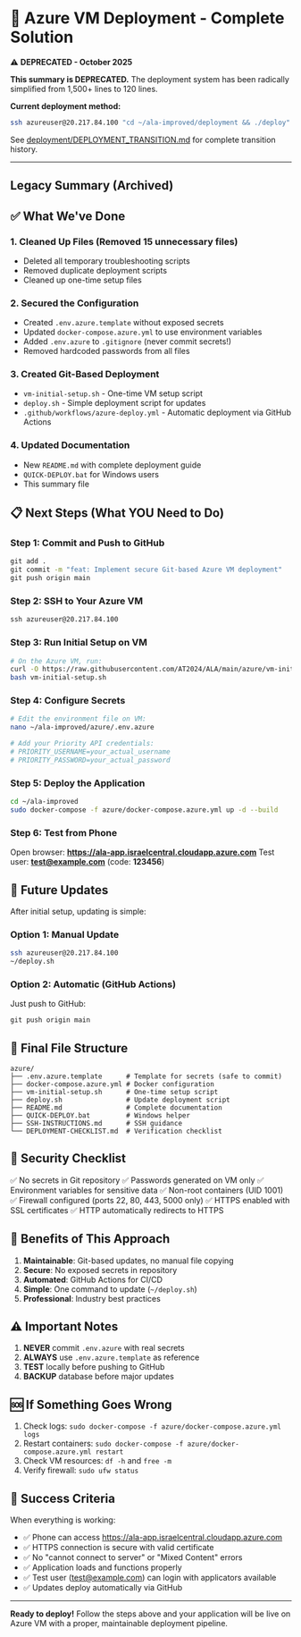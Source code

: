 # 🚀 Azure VM Deployment - Complete Solution

⚠️ **DEPRECATED - October 2025**

**This summary is DEPRECATED.** The deployment system has been radically simplified from 1,500+ lines to 120 lines.

**Current deployment method:**
```bash
ssh azureuser@20.217.84.100 "cd ~/ala-improved/deployment && ./deploy"
```

See [deployment/DEPLOYMENT_TRANSITION.md](../DEPLOYMENT_TRANSITION.md) for complete transition history.

---

## Legacy Summary (Archived)

## ✅ What We've Done

### 1. **Cleaned Up Files** (Removed 15 unnecessary files)
- Deleted all temporary troubleshooting scripts
- Removed duplicate deployment scripts
- Cleaned up one-time setup files

### 2. **Secured the Configuration**
- Created `.env.azure.template` without exposed secrets
- Updated `docker-compose.azure.yml` to use environment variables
- Added `.env.azure` to `.gitignore` (never commit secrets!)
- Removed hardcoded passwords from all files

### 3. **Created Git-Based Deployment**
- `vm-initial-setup.sh` - One-time VM setup script
- `deploy.sh` - Simple deployment script for updates
- `.github/workflows/azure-deploy.yml` - Automatic deployment via GitHub Actions

### 4. **Updated Documentation**
- New `README.md` with complete deployment guide
- `QUICK-DEPLOY.bat` for Windows users
- This summary file

## 📋 Next Steps (What YOU Need to Do)

### Step 1: Commit and Push to GitHub
```cmd
git add .
git commit -m "feat: Implement secure Git-based Azure VM deployment"
git push origin main
```

### Step 2: SSH to Your Azure VM
```cmd
ssh azureuser@20.217.84.100
```

### Step 3: Run Initial Setup on VM
```bash
# On the Azure VM, run:
curl -O https://raw.githubusercontent.com/AT2024/ALA/main/azure/vm-initial-setup.sh
bash vm-initial-setup.sh
```

### Step 4: Configure Secrets
```bash
# Edit the environment file on VM:
nano ~/ala-improved/azure/.env.azure

# Add your Priority API credentials:
# PRIORITY_USERNAME=your_actual_username
# PRIORITY_PASSWORD=your_actual_password
```

### Step 5: Deploy the Application
```bash
cd ~/ala-improved
sudo docker-compose -f azure/docker-compose.azure.yml up -d --build
```

### Step 6: Test from Phone
Open browser: **https://ala-app.israelcentral.cloudapp.azure.com**
Test user: **test@example.com** (code: **123456**)

## 🔄 Future Updates

After initial setup, updating is simple:

### Option 1: Manual Update
```bash
ssh azureuser@20.217.84.100
~/deploy.sh
```

### Option 2: Automatic (GitHub Actions)
Just push to GitHub:
```cmd
git push origin main
```

## 📁 Final File Structure

```
azure/
├── .env.azure.template      # Template for secrets (safe to commit)
├── docker-compose.azure.yml # Docker configuration
├── vm-initial-setup.sh      # One-time setup script
├── deploy.sh                # Update deployment script
├── README.md                # Complete documentation
├── QUICK-DEPLOY.bat         # Windows helper
├── SSH-INSTRUCTIONS.md      # SSH guidance
└── DEPLOYMENT-CHECKLIST.md  # Verification checklist
```

## 🔐 Security Checklist

✅ No secrets in Git repository
✅ Passwords generated on VM only
✅ Environment variables for sensitive data
✅ Non-root containers (UID 1001)
✅ Firewall configured (ports 22, 80, 443, 5000 only)
✅ HTTPS enabled with SSL certificates
✅ HTTP automatically redirects to HTTPS

## 🎯 Benefits of This Approach

1. **Maintainable**: Git-based updates, no manual file copying
2. **Secure**: No exposed secrets in repository
3. **Automated**: GitHub Actions for CI/CD
4. **Simple**: One command to update (`~/deploy.sh`)
5. **Professional**: Industry best practices

## ⚠️ Important Notes

1. **NEVER** commit `.env.azure` with real secrets
2. **ALWAYS** use `.env.azure.template` as reference
3. **TEST** locally before pushing to GitHub
4. **BACKUP** database before major updates

## 🆘 If Something Goes Wrong

1. Check logs: `sudo docker-compose -f azure/docker-compose.azure.yml logs`
2. Restart containers: `sudo docker-compose -f azure/docker-compose.azure.yml restart`
3. Check VM resources: `df -h` and `free -m`
4. Verify firewall: `sudo ufw status`

## 🎉 Success Criteria

When everything is working:
- ✅ Phone can access https://ala-app.israelcentral.cloudapp.azure.com
- ✅ HTTPS connection is secure with valid certificate
- ✅ No "cannot connect to server" or "Mixed Content" errors
- ✅ Application loads and functions properly
- ✅ Test user (test@example.com) can login with applicators available
- ✅ Updates deploy automatically via GitHub

---

**Ready to deploy!** Follow the steps above and your application will be live on Azure VM with a proper, maintainable deployment pipeline.